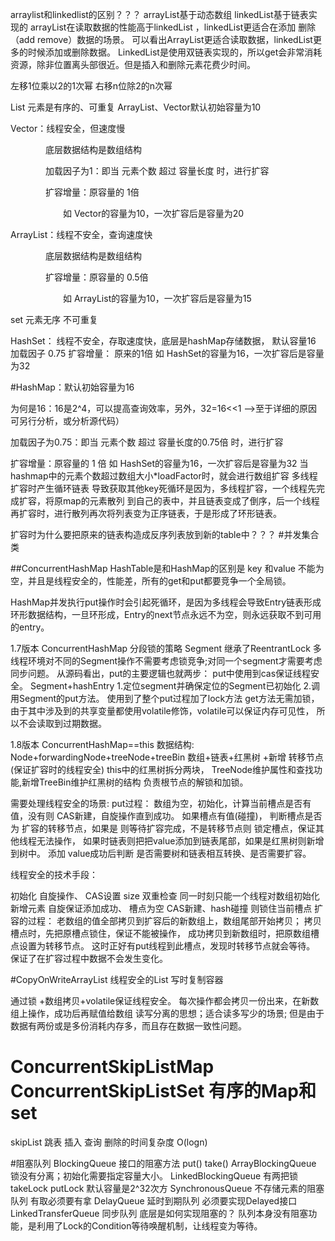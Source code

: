 arraylist和linkedlist的区别？？？ arrayList基于动态数组 linkedList基于链表实现的
arrayList在读取数据的性能高于linkedList ，linkedList更适合在添加 删除（add remove）数据的场景。 可以看出ArrayList更适合读取数据，linkedList更多的时候添加或删除数据。 LinkedList是使用双链表实现的，所以get会非常消耗资源，除非位置离头部很近。但是插入和删除元素花费少时间。

左移1位乘以2的1次幂 右移n位除2的n次幂

List 元素是有序的、可重复 ArrayList、Vector默认初始容量为10

Vector：线程安全，但速度慢

　　　　底层数据结构是数组结构

　　　　加载因子为1：即当 元素个数 超过 容量长度 时，进行扩容

　　　　扩容增量：原容量的 1倍

　　　　　　如 Vector的容量为10，一次扩容后是容量为20

ArrayList：线程不安全，查询速度快

　　　　底层数据结构是数组结构

　　　　扩容增量：原容量的 0.5倍

　　　　　　如 ArrayList的容量为10，一次扩容后是容量为15

set 元素无序 不可重复

HashSet： 线程不安全，存取速度快，底层是hashMap存储数据， 默认容量16 加载因子 0.75 扩容增量： 原来的1倍 如 HashSet的容量为16，一次扩容后是容量为32

#HashMap：默认初始容量为16

为何是16：16是2^4，可以提高查询效率，另外，32=16<<1 -->至于详细的原因可另行分析，或分析源代码）

加载因子为0.75：即当 元素个数 超过 容量长度的0.75倍 时，进行扩容

扩容增量：原容量的 1 倍 
如 HashSet的容量为16，一次扩容后是容量为32 当hashmap中的元素个数超过数组大小*loadFactor时，就会进行数组扩容
多线程扩容时产生循环链表 导致获取其他key死循环是因为，多线程扩容，一个线程先完成扩容，将原map的元素散列
到自己的表中，并且链表变成了倒序，后一个线程再扩容时，进行散列再次将列表变为正序链表，于是形成了环形链表。

扩容时为什么要把原来的链表构造成反序列表放到新的table中？？？
#并发集合类

##ConcurrentHashMap
HashTable是和HashMap的区别是 key 和value 不能为空，并且是线程安全的，性能差，所有的get和put都要竞争一个全局锁。

HashMap并发执行put操作时会引起死循环，是因为多线程会导致Entry链表形成环形数据结构，一旦环形成，Entry的next节点永远不为空，则永远获取不到可用的entry。

1.7版本 ConcurrentHashMap 分段锁的策略 Segment 继承了ReentrantLock 多线程环境对不同的Segment操作不需要考虑锁竞争;对同一个segment才需要考虑同步问题。
 从源码看出，put的主要逻辑也就两步： put中使用到cas保证线程安全。
 Segment+hashEntry
1.定位segment并确保定位的Segment已初始化 2.调用Segment的put方法。 使用到了整个put过程加了lock方法
get方法无需加锁，由于其中涉及到的共享变量都使用volatile修饰，volatile可以保证内存可见性，
所以不会读取到过期数据。

1.8版本 ConcurrentHashMap==this 数据结构:  Node+forwardingNode+treeNode+treeBin
数组+链表+红黑树 +新增 转移节点(保证扩容时的线程安全) this中的红黑树拆分两块，
TreeNode维护属性和查找功能,新增TreeBin维护红黑树的结构 负责根节点的解锁和加锁。

需要处理线程安全的场景: 
put过程：
数组为空，初始化，计算当前槽点是否有值，没有则 CAS新建，自旋操作直到成功。 如果槽点有值(碰撞)，
判断槽点是否为 扩容的转移节点，如果是 则等待扩容完成，不是转移节点则 锁定槽点，保证其他线程无法操作， 
如果时链表则把把value添加到链表尾部，如果是红黑树则新增到树中。 添加 value成功后判断 
是否需要树和链表相互转换、是否需要扩容。

线程安全的技术手段：

初始化 自旋操作、 CAS设置 size 双重检查 同一时刻只能一个线程对数组初始化
新增元素 自旋保证添加成功、 槽点为空 CAS新建、hash碰撞 则锁住当前槽点
扩容的过程： 老数组的值全部拷贝到扩容后的新数组上，数组尾部开始拷贝； 拷贝槽点时，先把原槽点锁住，保证不能被操作，
成功拷贝到新数组时，把原数组槽点设置为转移节点。 这时正好有put线程到此槽点，发现时转移节点就会等待。
保证了在扩容过程中数据不会发生变化。

#CopyOnWriteArrayList 线程安全的List 写时复制容器 

通过锁 +数组拷贝+volatile保证线程安全。 每次操作都会拷贝一份出来，在新数组上操作，成功后再赋值给数组
读写分离的思想；适合读多写少的场景; 但是由于数据有两份或是多份消耗内存多，而且存在数据一致性问题。


# ConcurrentSkipListMap  ConcurrentSkipListSet  有序的Map和set
skipList 跳表  插入 查询 删除的时间复杂度 O(logn)  

#阻塞队列
BlockingQueue 接口的阻塞方法 put() take()
ArrayBlockingQueue   锁没有分离；初始化需要指定容量大小。
LinkedBlockingQueue  有两把锁 takeLock  putLock  默认容量是2^32次方
SynchronousQueue 不存储元素的阻塞队列  有取必须要有拿
DelayQueue   延时到期队列  必须要实现Delayed接口
LinkedTransferQueue
 同步队列 底层是如何实现阻塞的？ 队列本身没有阻塞功能，是利用了Lock的Condition等待唤醒机制，让线程变为等待。